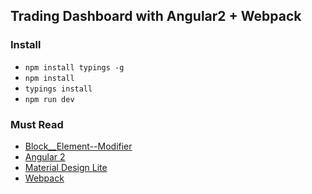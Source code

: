 ## Trading Dashboard with Angular2 + Webpack


### Install

- `npm install typings -g`
- `npm install`
- `typings install`
- `npm run dev`


### Must Read

- [Block__Element--Modifier](https://css-tricks.com/bem-101/)
- [Angular 2](https://angular.io/)
- [Material Design Lite](http://getmdl.io/)
- [Webpack](https://webpack.github.io/docs/)
